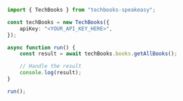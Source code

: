<!-- Start SDK Example Usage [usage] -->
```typescript
import { TechBooks } from "techbooks-speakeasy";

const techBooks = new TechBooks({
    apiKey: "<YOUR_API_KEY_HERE>",
});

async function run() {
    const result = await techBooks.books.getAllBooks();

    // Handle the result
    console.log(result);
}

run();

```
<!-- End SDK Example Usage [usage] -->